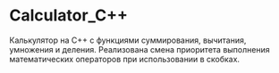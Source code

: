 # Calculator_C++
Калькулятор на С++ с функциями суммирования, вычитания, умножения и деления. Реализована смена приоритета выполнения математических операторов при использовании в скобках.


